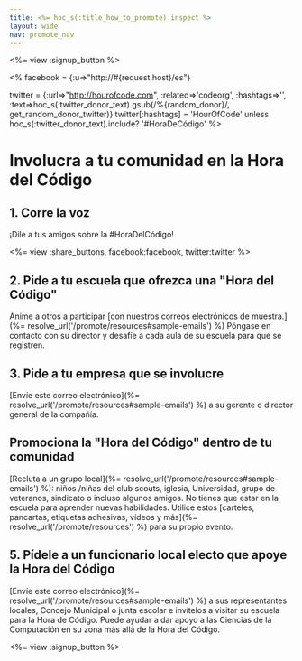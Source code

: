 ```yaml
---
title: <%= hoc_s(:title_how_to_promote).inspect %>
layout: wide
nav: promote_nav
---
```

<%= view :signup_button %>

<% facebook = {:u=>"http://#{request.host}/es"}

twitter = {:url=>"http://hourofcode.com", :related=>'codeorg', :hashtags=>'', :text=>hoc_s(:twitter_donor_text).gsub(/%{random_donor}/, get_random_donor_twitter)} twitter[:hashtags] = 'HourOfCode' unless hoc_s(:twitter_donor_text).include? '#HoraDeCódigo' %>

# Involucra a tu comunidad en la Hora del Código

## 1. Corre la voz

¡Dile a tus amigos sobre la #HoraDelCódigo!

<%= view :share_buttons, facebook:facebook, twitter:twitter %>

## 2. Pide a tu escuela que ofrezca una "Hora del Código"

Anime a otros a participar [con nuestros correos electrónicos de muestra.](%= resolve_url('/promote/resources#sample-emails') %) Póngase en contacto con su director y desafíe a cada aula de su escuela para que se registren.

## 3. Pide a tu empresa que se involucre

[Envíe este correo electrónico](%= resolve_url('/promote/resources#sample-emails') %) a su gerente o director general de la compañía.

## Promociona la "Hora del Código" dentro de tu comunidad

[Recluta a un grupo local](%= resolve_url('/promote/resources#sample-emails') %): niños /niñas del club scouts, iglesia, Universidad, grupo de veteranos, sindicato o incluso algunos amigos. No tienes que estar en la escuela para aprender nuevas habilidades. Utilice estos [carteles, pancartas, etiquetas adhesivas, vídeos y más](%= resolve_url('/promote/resources') %) para su propio evento.

## 5. Pídele a un funcionario local electo que apoye la Hora del Código

[Envíe este correo electrónico](%= resolve_url('/promote/resources#sample-emails') %) a sus representantes locales, Concejo Municipal o junta escolar e invítelos a visitar su escuela para la Hora de Código. Puede ayudar a dar apoyo a las Ciencias de la Computación en su zona más allá de la Hora del Código.

<%= view :signup_button %>